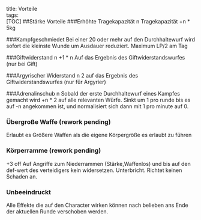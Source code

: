 title: Vorteile  
tags:   
[TOC]
##Stärke Vorteile
###Erhöhte Tragekapazität n
Tragekapazität +n * 5kg

###Kampfgeschmiedet
Bei einer 20 oder mehr auf den Durchhaltewurf wird sofort die kleinste Wunde um Ausdauer reduziert. Maximum LP/2 am Tag

###Giftwiderstand n
+1 * n Auf das Ergebnis des Giftwiderstandswurfes (nur bei Gift)

###Argyrischer Widerstand n
2 auf das Ergebnis des Giftwiderstandswurfes (nur für Argyrier)

###Adrenalinschub n
Sobald der erste Durchhaltewurf eines Kampfes gemacht wird +n * 2 auf alle relevanten Würfe. Sinkt um 1 pro runde bis es auf -n angekommen ist, und normalisiert sich dann mit 1 pro minute auf 0.

### Übergroße Waffe (rework pending)
Erlaubt es Größere Waffen als die eigene Körpergröße es erlaubt zu führen

### Körperramme (rework pending)
+3 off Auf Angriffe zum Niederrammen (Stärke,Waffenlos) und bis auf den def-wert des verteidigers kein widersetzen. Unterbricht. Richtet keinen Schaden an.

### Unbeeindruckt 
Alle Effekte die auf den Character wirken können nach belieben ans Ende der aktuellen Runde verschoben werden.